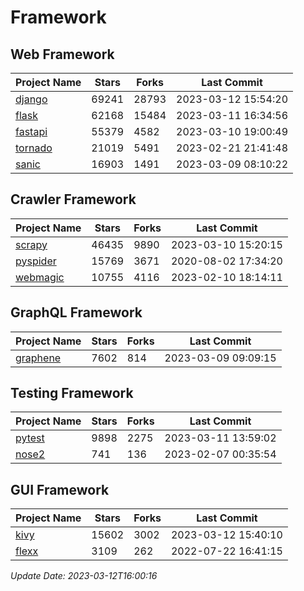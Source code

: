 # Framework

## Web Framework
| Project Name | Stars | Forks | Last Commit |
| ------------ | ----- | ----- | ----------- |
| [django](https://github.com/django/django) | 69241 | 28793 | 2023-03-12 15:54:20 |
| [flask](https://github.com/pallets/flask) | 62168 | 15484 | 2023-03-11 16:34:56 |
| [fastapi](https://github.com/tiangolo/fastapi) | 55379 | 4582 | 2023-03-10 19:00:49 |
| [tornado](https://github.com/tornadoweb/tornado) | 21019 | 5491 | 2023-02-21 21:41:48 |
| [sanic](https://github.com/sanic-org/sanic) | 16903 | 1491 | 2023-03-09 08:10:22 |

## Crawler Framework
| Project Name | Stars | Forks | Last Commit |
| ------------ | ----- | ----- | ----------- |
| [scrapy](https://github.com/scrapy/scrapy) | 46435 | 9890 | 2023-03-10 15:20:15 |
| [pyspider](https://github.com/binux/pyspider) | 15769 | 3671 | 2020-08-02 17:34:20 |
| [webmagic](https://github.com/code4craft/webmagic) | 10755 | 4116 | 2023-02-10 18:14:11 |

## GraphQL Framework
| Project Name | Stars | Forks | Last Commit |
| ------------ | ----- | ----- | ----------- |
| [graphene](https://github.com/graphql-python/graphene) | 7602 | 814 | 2023-03-09 09:09:15 |

## Testing Framework
| Project Name | Stars | Forks | Last Commit |
| ------------ | ----- | ----- | ----------- |
| [pytest](https://github.com/pytest-dev/pytest) | 9898 | 2275 | 2023-03-11 13:59:02 |
| [nose2](https://github.com/nose-devs/nose2) | 741 | 136 | 2023-02-07 00:35:54 |

## GUI Framework
| Project Name | Stars | Forks | Last Commit |
| ------------ | ----- | ----- | ----------- |
| [kivy](https://github.com/kivy/kivy) | 15602 | 3002 | 2023-03-12 15:40:10 |
| [flexx](https://github.com/flexxui/flexx) | 3109 | 262 | 2022-07-22 16:41:15 |

*Update Date: 2023-03-12T16:00:16*